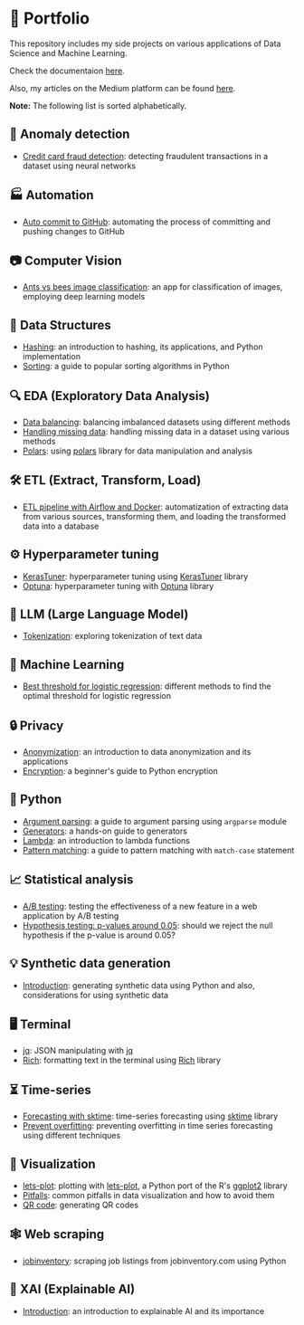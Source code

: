 # :rocket: Portfolio

This repository includes my side projects on various applications of Data Science and Machine Learning.

Check the documentaion [here](https://smortezah.github.io/portfolio/docs).

Also, my articles on the Medium platform can be found [here](https://medium.com/@morihosseini/).

**Note:** The following list is sorted alphabetically.

## :rotating_light: Anomaly detection

- [Credit card fraud detection](anomaly-detection/fraud-detection.ipynb): detecting fraudulent transactions in a dataset using neural networks

## :factory: Automation

- [Auto commit to GitHub](automation/auto-commit): automating the process of committing and pushing changes to GitHub

## :camera: Computer Vision

- [Ants vs bees image classification](computer-vision/ants-bees-classification/image-classification.ipynb): an app for classification of images, employing deep learning models

## 🧩 Data Structures

- [Hashing](data-structure/hashing.ipynb): an introduction to hashing, its applications, and Python implementation
- [Sorting](data-structure/sorting-popular.ipynb): a guide to popular sorting algorithms in Python

## :mag: EDA (Exploratory Data Analysis)

- [Data balancing](eda/data-balancing.ipynb): balancing imbalanced datasets using different methods
- [Handling missing data](eda/missing-data.ipynb): handling missing data in a dataset using various methods
- [Polars](eda/polars.ipynb): using [polars](https://www.pola.rs) library for data manipulation and analysis

## :hammer_and_wrench: ETL (Extract, Transform, Load)

- [ETL pipeline with Airflow and Docker](etl/airflow-docker): automatization of extracting data from various sources, transforming them, and loading the transformed data into a database

## :gear: Hyperparameter tuning

- [KerasTuner](hypertune/kerasTuner.ipynb): hyperparameter tuning using [KerasTuner](https://keras.io/keras_tuner/) library
- [Optuna](hypertune/optuna.ipynb): hyperparameter tuning with [Optuna](https://optuna.org/) library

## :brain: LLM (Large Language Model)

- [Tokenization](llm/tokenization.ipynb): exploring tokenization of text data

## :robot: Machine Learning

- [Best threshold for logistic regression](machine-learning/threshold-logistic-regression.ipynb): different methods to find the optimal threshold for logistic regression

## :lock: Privacy

- [Anonymization](privacy/anonymization.ipynb): an introduction to data anonymization and its applications
- [Encryption](privacy/encryption.ipynb): a beginner's guide to Python encryption

## :snake: Python

- [Argument parsing](python/argparse.ipynb): a guide to argument parsing using `argparse` module
- [Generators](python/generator.ipynb): a hands-on guide to generators
- [Lambda](python/lambda.ipynb): an introduction to lambda functions
- [Pattern matching](python/match-case.ipynb): a guide to pattern matching with `match-case` statement

## :chart_with_upwards_trend: Statistical analysis

- [A/B testing](stats/ab-test.ipynb): testing the effectiveness of a new feature in a web application by A/B testing
- [Hypothesis testing: p-values around 0.05](stats/pvalue-around-0.05.ipynb): should we reject the null hypothesis if the p-value is around 0.05?

## :bulb: Synthetic data generation

- [Introduction](synthetic-data/intro.ipynb): generating synthetic data using Python and also, considerations for using synthetic data

## :desktop_computer: Terminal

- [jq](terminal/jq.ipynb): JSON manipulating with [jq](https://jqlang.github.io/jq/)
- [Rich](terminal/rich/rich.ipynb): formatting text in the terminal using [Rich](https://github.com/Textualize/rich) library

## :hourglass_flowing_sand: Time-series

- [Forecasting with sktime](time-series/sktime.ipynb): time-series forecasting using [sktime](https://github.com/sktime/sktime) library
- [Prevent overfitting](time-series/prevent-overfitting.ipynb): preventing overfitting in time series forecasting using different techniques

## :art: Visualization

- [lets-plot](visualization/lets-plot/codebook.ipynb): plotting with [lets-plot](https://lets-plot.org/index.html), a Python port of the R's [ggplot2](https://ggplot2.tidyverse.org/) library
- [Pitfalls](visualization/pitfalls/pitfalls.ipynb): common pitfalls in data visualization and how to avoid them
- [QR code](visualization/qrcode.ipynb): generating QR codes

## :spider_web: Web scraping

- [jobinventory](scrape/jobinventory.com/tutorial.ipynb): scraping job listings from jobinventory.com using Python

## :memo: XAI (Explainable AI)

- [Introduction](xai/intro.ipynb): an introduction to explainable AI and its importance
